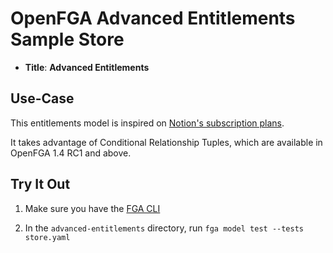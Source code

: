 # OpenFGA Advanced Entitlements Sample Store

* **Title**: **Advanced Entitlements** 

## Use-Case

This entitlements model is inspired on [Notion's subscription plans](https://www.notion.so/pricing).

It takes advantage of Conditional Relationship Tuples, which are available in OpenFGA 1.4 RC1 and above.

## Try It Out

1. Make sure you have the [FGA CLI](https://github.com/openfga/cli/?tab=readme-ov-file#installation)

2. In the `advanced-entitlements` directory, run `fga model test --tests store.yaml`
